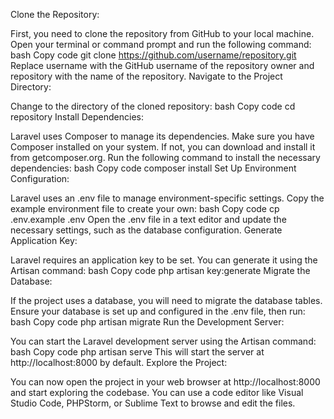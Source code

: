 Clone the Repository:

First, you need to clone the repository from GitHub to your local machine. Open your terminal or command prompt and run the following command:
bash
Copy code
git clone https://github.com/username/repository.git
Replace username with the GitHub username of the repository owner and repository with the name of the repository.
Navigate to the Project Directory:

Change to the directory of the cloned repository:
bash
Copy code
cd repository
Install Dependencies:

Laravel uses Composer to manage its dependencies. Make sure you have Composer installed on your system. If not, you can download and install it from getcomposer.org.
Run the following command to install the necessary dependencies:
bash
Copy code
composer install
Set Up Environment Configuration:

Laravel uses an .env file to manage environment-specific settings. Copy the example environment file to create your own:
bash
Copy code
cp .env.example .env
Open the .env file in a text editor and update the necessary settings, such as the database configuration.
Generate Application Key:

Laravel requires an application key to be set. You can generate it using the Artisan command:
bash
Copy code
php artisan key:generate
Migrate the Database:

If the project uses a database, you will need to migrate the database tables. Ensure your database is set up and configured in the .env file, then run:
bash
Copy code
php artisan migrate
Run the Development Server:

You can start the Laravel development server using the Artisan command:
bash
Copy code
php artisan serve
This will start the server at http://localhost:8000 by default.
Explore the Project:

You can now open the project in your web browser at http://localhost:8000 and start exploring the codebase. You can use a code editor like Visual Studio Code, PHPStorm, or Sublime Text to browse and edit the files.
